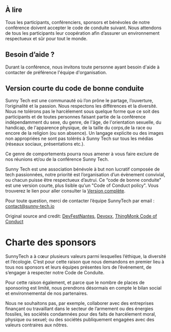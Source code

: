 ## À lire

Tous les participants, conférenciers, sponsors et bénévoles de notre conférence doivent accepter le code de conduite suivant. Nous attendons de tous les participants leur coopération afin d’assurer un environnement respectueux et sûr pour tout le monde.

## Besoin d’aide ?

Durant la conférence, nous invitons toute personne ayant besoin d'aide à contacter de préférence l'équipe d'organisation.

## Version courte du code de bonne conduite

Sunny Tech est une communauté où l’on prône le partage, l’ouverture, l’originalité et la passion. Nous respectons les différences et la diversité. Nous ne tolérons pas le harcèlement sous quelque forme que ce soit des participants et de toutes personnes faisant partie de la conférence indépendamment du sexe, du genre, de l'âge, de l'orientation sexuelle, du handicap, de l'apparence physique, de la taille du corps,de la race ou encore de la religion (ou son absence). Un langage explicite ou des images non appropriées ne sont pas tolérés à Sunny Tech sur tous les médias (réseaux sociaux, présentations etc.).

Ce genre de comportements pourra nous amener à vous faire exclure de nos réunions et/ou de la conférence Sunny Tech.

Sunny Tech est une association bénévole à but non lucratif composée de tech passionnées, notre priorité est l’organisation d’un évènement convivial, ou chacun puisse être respectueux d’autrui. Ce “code de bonne conduite" est une version courte, plus lisible qu'un "Code of Conduct policy". Vous trouverez le lien pour aller consulter la [Version complète](http://meta.wikimedia.org/wiki/Don%27t_be_a_dick).

Pour toute question, merci de contacter l’équipe SunnyTech par email : contact@sunny-tech.io

Original source and credit: [DevFestNantes](https://devfest2015.gdgnantes.com/cod), [Devoxx](https://www.devoxx.fr/code-of-conduct), [ThingMonk Code of Conduct](http://thingmonk.com/coc.html)

# Charte des sponsors 

SunnyTech a à cœur plusieurs valeurs parmi lesquelles l’éthique, la diversité et l’écologie. C’est pour cette raison que nous demandons en premier lieu à tous nos sponsors et leurs équipes présentes lors de l’événement, de s’engager à respecter notre Code de Conduite.

Pour cette raison également, et parce que le nombre de places de sponsoring est limité, nous prendrons désormais en compte le bilan social et environnemental de nos partenaires.

Nous ne souhaitons pas, par exemple, collaborer avec des entreprises finançant ou travaillant dans le secteur de l’armement ou des énergies fossiles, les sociétés condamnées pour des faits de harcèlement moral, physique ou sexuel; ou des sociétés publiquement engagées avec des valeurs contraires aux nôtres.
